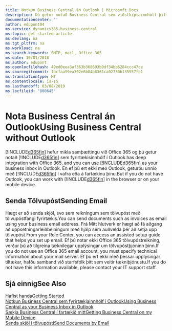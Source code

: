 ```yaml
---
title: Notkun Business Central án Outlook | Microsoft Docs
description: Þú getur notað Business Central sem viðstkiptainnhólf þitt í Outlook því það er samþætt við Office 365. Þú getur líka unnið án Outlook í vafra eða á fartækinu þínu.
documentationcenter: ''
author: edupont04
ms.service: dynamics365-business-central
ms.topic: get-started-article
ms.devlang: na
ms.tgt_pltfrm: na
ms.workload: na
ms.search.keywords: SMTP, mail, Office 365
ms.date: 10/01/2018
ms.author: edupont
ms.openlocfilehash: 49ed0eea3af363b368693b9df34bb6284ccc47ce
ms.sourcegitcommit: 1bcfaa99ea302e6b84b8361ca02730b135557fc1
ms.translationtype: HT
ms.contentlocale: is-IS
ms.lasthandoff: 03/08/2019
ms.locfileid: "800645"
---
```

# <a name="using-business-central-without-outlook"></a><span data-ttu-id="a53c8-103">Nota Business Central án Outlook</span><span class="sxs-lookup"><span data-stu-id="a53c8-103">Using Business Central without Outlook</span></span>
[!INCLUDE[d365fin](includes/d365fin_md.md)] <span data-ttu-id="a53c8-104">hefur mikla samþættingu við Office 365 og þú getur notað [!INCLUDE[d365fin](includes/d365fin_md.md)] sem fyrirtækisinnhólf í Outlook.</span><span class="sxs-lookup"><span data-stu-id="a53c8-104">has deep integration with Office 365, and you can use [!INCLUDE[d365fin](includes/d365fin_md.md)] as your business inbox in Outlook.</span></span> <span data-ttu-id="a53c8-105">En ef þú ert ekki með Outlook, geturðu unnið með [!INCLUDE[d365fin](includes/d365fin_md.md)] í vafra eða á fartækinu þínu.</span><span class="sxs-lookup"><span data-stu-id="a53c8-105">But if you do not have Outlook, you can work with [!INCLUDE[d365fin](includes/d365fin_md.md)] in the browser or on your mobile device.</span></span>  

## <a name="sending-email"></a><span data-ttu-id="a53c8-106">Senda Tölvupóst</span><span class="sxs-lookup"><span data-stu-id="a53c8-106">Sending Email</span></span>
<span data-ttu-id="a53c8-107">Hægt er að senda skjöl, svo sem reikningum sem tölvupóst með tölvupóstfangi fyrirtækis.</span><span class="sxs-lookup"><span data-stu-id="a53c8-107">You can send documents such as invoices as email using your business email address.</span></span> <span data-ttu-id="a53c8-108">Frá Mitt hlutverk er hægt að fá aðgang að uppsetningarleiðbeiningum með hjálp sem auðvelda þér að setja upp tölvupóst.</span><span class="sxs-lookup"><span data-stu-id="a53c8-108">From your Role Center, you can access an assisted setup guide that helps you set up email.</span></span> <span data-ttu-id="a53c8-109">Ef þú notar ekki Office 365 tölvupóstreikning, verður þú að tilgreina tæknilegar upplýsingar um tölvupóstþjóninn þinn.</span><span class="sxs-lookup"><span data-stu-id="a53c8-109">If you do not use an Office 365 email account, you must specify technical information about your mail server.</span></span> <span data-ttu-id="a53c8-110">Ef þú ert ekki með þessar upplýsingar tiltækar, hafðu samband við starfsfólk þitt sem veitir tækniþjónustu.</span><span class="sxs-lookup"><span data-stu-id="a53c8-110">If you do not have this information available, please contact your IT support staff.</span></span>  


## <a name="see-also"></a><span data-ttu-id="a53c8-111">Sjá einnig</span><span class="sxs-lookup"><span data-stu-id="a53c8-111">See Also</span></span>
[<span data-ttu-id="a53c8-112">Hafist handa</span><span class="sxs-lookup"><span data-stu-id="a53c8-112">Getting Started</span></span>](product-get-started.md)  
[<span data-ttu-id="a53c8-113">Notkun Business Central sem fyrirtækjainnhólf í Outlook</span><span class="sxs-lookup"><span data-stu-id="a53c8-113">Using Business Central as your Business Inbox in Outlook</span></span>](admin-outlook.md)  
[<span data-ttu-id="a53c8-114">Sækja Business Central í fartækið mitt</span><span class="sxs-lookup"><span data-stu-id="a53c8-114">Getting Business Central on my Mobile Device</span></span>](install-mobile-app.md)  
[<span data-ttu-id="a53c8-115">Senda skjöl í tölvupósti</span><span class="sxs-lookup"><span data-stu-id="a53c8-115">Send Documents by Email</span></span>](ui-how-send-documents-email.md)
